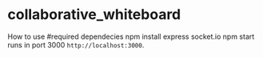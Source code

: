 # collaborative_whiteboard
How to use
#required dependecies
npm install express socket.io 
npm start
runs in port 3000 `http://localhost:3000`.  
